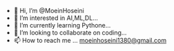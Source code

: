 - 👋 Hi, I’m @MoeinHoseini
- 👀 I’m interested in AI,ML,DL...
- 🌱 I’m currently learning Pythone...
- 💞️ I’m looking to collaborate on coding...
- 📫 How to reach me ... moeinhoseini1380@gmail.com

<!---
MoeinHoseini/MoeinHoseini is a ✨ special ✨ repository because its `README.md` (this file) appears on your GitHub profile.
You can click the Preview link to take a look at your changes.
--->
